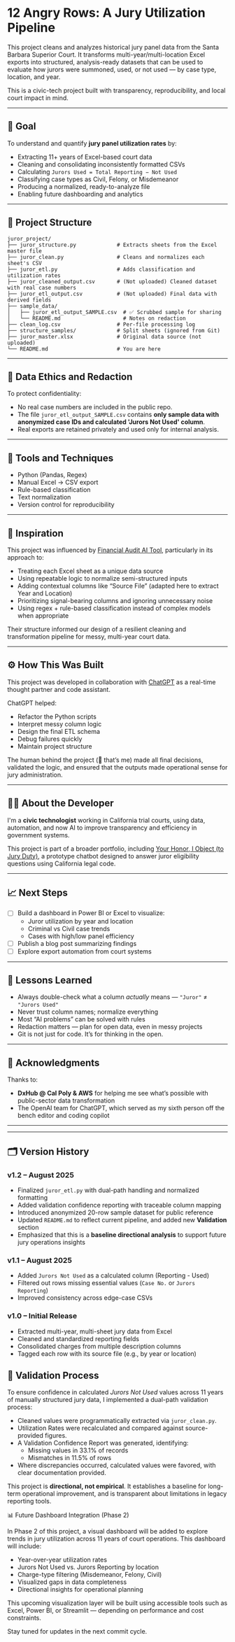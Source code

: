 # 12 Angry Rows: A Jury Utilization Pipeline

This project cleans and analyzes historical jury panel data from the Santa Barbara Superior Court. It transforms multi-year/multi-location Excel exports into structured, analysis-ready datasets that can be used to evaluate how jurors were summoned, used, or not used — by case type, location, and year.

This is a civic-tech project built with transparency, reproducibility, and local court impact in mind.

---

## 🎯 Goal

To understand and quantify **jury panel utilization rates** by:

- Extracting 11+ years of Excel-based court data
- Cleaning and consolidating inconsistently formatted CSVs
- Calculating `Jurors Used = Total Reporting − Not Used`
- Classifying case types as Civil, Felony, or Misdemeanor
- Producing a normalized, ready-to-analyze file
- Enabling future dashboarding and analytics

---

## 📁 Project Structure

```
juror_project/
├── juror_structure.py             # Extracts sheets from the Excel master file
├── juror_clean.py                 # Cleans and normalizes each sheet's CSV
├── juror_etl.py                   # Adds classification and utilization rates
├── juror_cleaned_output.csv       # (Not uploaded) Cleaned dataset with real case numbers
├── juror_etl_output.csv           # (Not uploaded) Final data with derived fields
├── sample_data/
│   ├── juror_etl_output_SAMPLE.csv  # ✅ Scrubbed sample for sharing
│   └── README.md                    # Notes on redaction
├── clean_log.csv                  # Per-file processing log
├── structure_samples/             # Split sheets (ignored from Git)
├── juror_master.xlsx              # Original data source (not uploaded)
└── README.md                      # You are here
```

---

## 🔐 Data Ethics and Redaction

To protect confidentiality:
- No real case numbers are included in the public repo.
- The file `juror_etl_output_SAMPLE.csv` contains **only sample data with anonymized case IDs and calculated 'Jurors Not Used' column**.
- Real exports are retained privately and used only for internal analysis.

---

## 🧰 Tools and Techniques

- Python (Pandas, Regex)
- Manual Excel → CSV export
- Rule-based classification
- Text normalization
- Version control for reproducibility

---

## 🙌 Inspiration

This project was influenced by [Financial Audit AI Tool](https://github.com/flwrsfralgernn/Financial-Audit-AI-Tool), particularly in its approach to:

- Treating each Excel sheet as a unique data source
- Using repeatable logic to normalize semi-structured inputs
- Adding contextual columns like “Source File” (adapted here to extract Year and Location)
- Prioritizing signal-bearing columns and ignoring unnecessary noise
- Using regex + rule-based classification instead of complex models when appropriate

Their structure informed our design of a resilient cleaning and transformation pipeline for messy, multi-year court data.

---

## ⚙️ How This Was Built

This project was developed in collaboration with [ChatGPT](https://openai.com/chatgpt) as a real-time thought partner and code assistant.

ChatGPT helped:
- Refactor the Python scripts
- Interpret messy column logic
- Design the final ETL schema
- Debug failures quickly
- Maintain project structure

The human behind the project (👋 that’s me) made all final decisions, validated the logic, and ensured that the outputs made operational sense for jury administration.

---

## 🧑‍💻 About the Developer

I'm a **civic technologist** working in California trial courts, using data, automation, and now AI to improve transparency and efficiency in government systems.

This project is part of a broader portfolio, including [Your Honor, I Object (to Jury Duty)](https://github.com/earlgreyhot1701D/your-honor-i-object-to-jury-duty-v9), a prototype chatbot designed to answer juror eligibility questions using California legal code.

---

## 📈 Next Steps

- [ ] Build a dashboard in Power BI or Excel to visualize:
  - Juror utilization by year and location
  - Criminal vs Civil case trends
  - Cases with high/low panel efficiency
- [ ] Publish a blog post summarizing findings
- [ ] Explore export automation from court systems

---

## 🧠 Lessons Learned

- Always double-check what a column *actually* means — `"Juror"` ≠ `"Jurors Used"`
- Never trust column names; normalize everything
- Most “AI problems” can be solved with rules
- Redaction matters — plan for open data, even in messy projects
- Git is not just for code. It’s for thinking in the open.

---

## 🤝 Acknowledgments

Thanks to:
- **DxHub @ Cal Poly & AWS** for helping me see what’s possible with public-sector data transformation
- The OpenAI team for ChatGPT, which served as my sixth person off the bench editor and coding copilot

---

---

## 🗂️ Version History

### v1.2 – August 2025

- Finalized `juror_etl.py` with dual-path handling and normalized formatting  
- Added validation confidence reporting with traceable column mapping  
- Introduced anonymized 20-row sample dataset for public reference  
- Updated `README.md` to reflect current pipeline, and added new **Validation** section  
- Emphasized that this is a **baseline directional analysis** to support future jury operations insights  

### v1.1 – August 2025
- Added `Jurors Not Used` as a calculated column (Reporting - Used)
- Filtered out rows missing essential values (`Case No.` or `Jurors Reporting`)
- Improved consistency across edge-case CSVs

### v1.0 – Initial Release
- Extracted multi-year, multi-sheet jury data from Excel
- Cleaned and standardized reporting fields
- Consolidated charges from multiple description columns
- Tagged each row with its source file (e.g., by year or location)

## 🔎 Validation Process

To ensure confidence in calculated *Jurors Not Used* values across 11 years of manually structured jury data, I implemented a dual-path validation process:

- Cleaned values were programmatically extracted via `juror_clean.py`.
- Utilization Rates were recalculated and compared against source-provided figures.
- A Validation Confidence Report was generated, identifying:
  - Missing values in 33.1% of records
  - Mismatches in 11.5% of rows
- Where discrepancies occurred, calculated values were favored, with clear documentation provided.

This project is **directional, not empirical**. It establishes a baseline for long-term operational improvement, and is transparent about limitations in legacy reporting tools.

📊 Future Dashboard Integration (Phase 2)

In Phase 2 of this project, a visual dashboard will be added to explore trends in jury utilization across 11 years of court operations. This dashboard will include:

- Year-over-year utilization rates
- Jurors Not Used vs. Jurors Reporting by location
- Charge-type filtering (Misdemeanor, Felony, Civil)
- Visualized gaps in data completeness
- Directional insights for operational planning

This upcoming visualization layer will be built using accessible tools such as Excel, Power BI, or Streamlit — depending on performance and cost constraints.

Stay tuned for updates in the next commit cycle.


